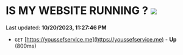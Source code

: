 # IS MY WEBSITE RUNNING ? [![](https://img.shields.io/static/v1?label=Sponsor&message=%E2%9D%A4&logo=GitHub&color=%23fe8e86)](https://github.com/sponsors/<username>)

Last updated: **10/20/2023, 11:27:46 PM**

- `GET` [https://youssefservice.me](https://youssefservice.me) - **Up** (800ms)
